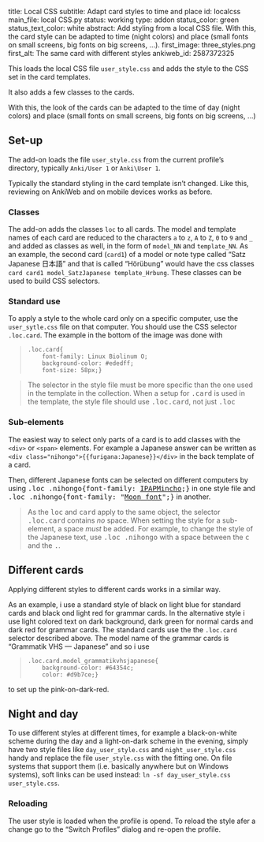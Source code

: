 title: Local CSS
subtitle: Adapt card styles to time and place
id: localcss
main_file: local CSS.py
status: working
type: addon
status_color: green
status_text_color: white
abstract: Add styling from a local CSS file. With this, the card style can be adapted to time (night colors) and place (small fonts on small screens, big fonts on big screens, ...).
first_image: three_styles.png
first_alt: The same card with different styles
ankiweb_id: 2587372325

This loads the local CSS file `user_style.css` and adds the style to the CSS set in the card templates.

It also adds a few classes to the cards.


With this, the look of the cards can be adapted to the time of day
(night colors) and place (small fonts on small screens, big fonts on
big screens, ...)

## Set-up

The add-on loads the file `user_style.css` from the current profile’s
directory, typically `Anki/User 1` or `Anki\User 1`.

Typically the standard styling in the card template isn’t
changed. Like this, reviewing on AnkiWeb and on mobile devices works
as before.

### Classes 

The add-on adds the classes `loc` to all cards. The model and template
names of each card are reduced to the characters `a` to `z`, `A` to `Z`, `0` to `9`
and `_` and added as classes as well, in the form of `model_NN` and
`template_NN`. As an example, the second card (`card1`) of a model or
note type called “Satz Japanese 日本語” and that is called “Hörübung”
would have the css classes `card card1 model_SatzJapanese
template_Hrbung`. These classes can be used to build CSS selectors.

### Standard use

To apply a style to the whole card only on a specific computer, use the
`user_sytle.css` file on that computer. You should use the CSS selector
`.loc.card`. The example in the bottom of the image was done with 
<blockquote><pre><code>.loc.card{ 
    font-family: Linux Biolinum O;
    background-color: #ededff;
    font-size: 58px;}</code></pre></blockquote>

<blockquote class=nb> The selector in the style file must be more
specific than the one used in the template in the collection. When a
setup for <tt>.card</tt> is used in the template, the style file should use
<tt>.loc.card</tt>, not just <tt>.loc</tt> </blockquote>


### Sub-elements

The easiest way to select only parts of a card is to add classes with
the `<div>` or `<span>` elements. For example a
Japanese answer can be written as `<div class="nihongo">{{furigana:Japanese}}</div>` in the back template of a card.

Then, different Japanese fonts can be selected on different computers
by using <tt>.loc .nihongo{font-family: [IPAPMincho](http://ossipedia.ipa.go.jp/ipafont/index.html);}</tt> in one style file
and <tt>.loc .nihongo{font-family: "[Moon font](http://cooltext.com/Download-Font-%E6%9C%88+Moon)";}</tt> in another.

<blockquote class=nb>
As the <tt>loc</tt> and <tt>card</tt> apply to the same object, the selector
<tt>.loc.card</tt> contains <em>no</em> space. When setting the style for a
sub-element, a space <em>must</em> be added. For example, to change the style of the
Japanese text, use <tt>.loc .nihongo</tt> with a space between
the <tt>c</tt> and the <tt>.</tt>.
</blockquote>


## Different cards

Applying different styles to different cards works in a similar way.

As an example, i use a standard style of black on light blue for
standard cards and black ond light red for grammar cards. In the
alternative style i use light colored text on dark background, dark
green for normal cards and dark red for grammar cards. The standard
cards use the the `.loc.card` selector described above. The model name
of the grammar cards is “Grammatik VHS — Japanese” and so i use
<blockquote><pre><code>.loc.card.model_grammatikvhsjapanese{
    background-color: #64354c;
    color: #d9b7ce;}</code></pre></blockquote>
to set up the pink-on-dark-red.


## Night and day

To use different styles at different times, for example a
black-on-white scheme during the day and a light-on-dark scheme in the
evening, simply have two style files like `day_user_style.css` and
`night_user_style.css` handy and replace the file `user_style.css`
with the fitting one. On file systems that support them (i.e. basically
anywhere but on Windows systems), soft links can be used instead: `ln
-sf day_user_style.css user_style.css`.

### Reloading

The user style is loaded when the profile is opend. To reload the
style afer a change go to the “Switch Profiles” dialog and re-open the
profile.
